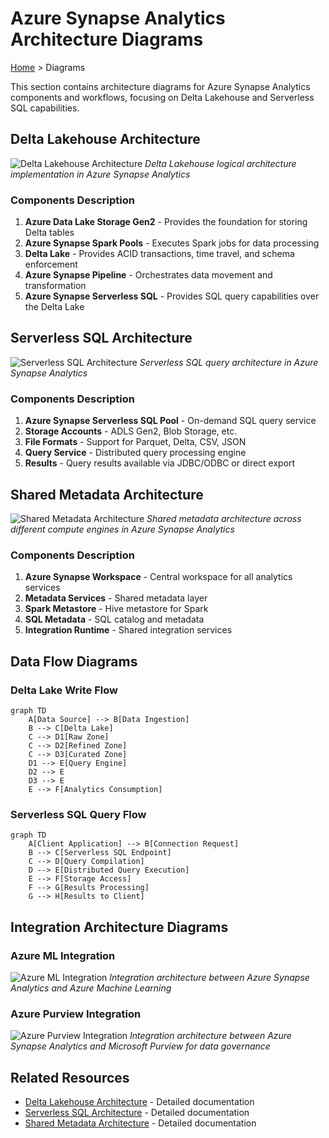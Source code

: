 # Azure Synapse Analytics Architecture Diagrams

[Home](../) > Diagrams

This section contains architecture diagrams for Azure Synapse Analytics components and workflows, focusing on Delta Lakehouse and Serverless SQL capabilities.

## Delta Lakehouse Architecture

![Delta Lakehouse Architecture](../images/delta-lakehouse-diagram.png)
*Delta Lakehouse logical architecture implementation in Azure Synapse Analytics*

### Components Description

1. __Azure Data Lake Storage Gen2__ - Provides the foundation for storing Delta tables
2. __Azure Synapse Spark Pools__ - Executes Spark jobs for data processing
3. __Delta Lake__ - Provides ACID transactions, time travel, and schema enforcement
4. __Azure Synapse Pipeline__ - Orchestrates data movement and transformation
5. __Azure Synapse Serverless SQL__ - Provides SQL query capabilities over the Delta Lake

## Serverless SQL Architecture

![Serverless SQL Architecture](../images/serverless-sql-architecture.png)
*Serverless SQL query architecture in Azure Synapse Analytics*

### Components Description

1. __Azure Synapse Serverless SQL Pool__ - On-demand SQL query service
2. __Storage Accounts__ - ADLS Gen2, Blob Storage, etc.
3. __File Formats__ - Support for Parquet, Delta, CSV, JSON
4. __Query Service__ - Distributed query processing engine
5. __Results__ - Query results available via JDBC/ODBC or direct export

## Shared Metadata Architecture

![Shared Metadata Architecture](../images/shared-metadata-architecture.png)
*Shared metadata architecture across different compute engines in Azure Synapse Analytics*

### Components Description

1. __Azure Synapse Workspace__ - Central workspace for all analytics services
2. __Metadata Services__ - Shared metadata layer
3. __Spark Metastore__ - Hive metastore for Spark
4. __SQL Metadata__ - SQL catalog and metadata
5. __Integration Runtime__ - Shared integration services

## Data Flow Diagrams

### Delta Lake Write Flow

```mermaid
graph TD
    A[Data Source] --> B[Data Ingestion]
    B --> C[Delta Lake]
    C --> D1[Raw Zone]
    C --> D2[Refined Zone]
    C --> D3[Curated Zone]
    D1 --> E[Query Engine]
    D2 --> E
    D3 --> E
    E --> F[Analytics Consumption]
```

### Serverless SQL Query Flow

```mermaid
graph TD
    A[Client Application] --> B[Connection Request]
    B --> C[Serverless SQL Endpoint]
    C --> D[Query Compilation]
    D --> E[Distributed Query Execution]
    E --> F[Storage Access]
    F --> G[Results Processing]
    G --> H[Results to Client]
```

## Integration Architecture Diagrams

### Azure ML Integration

![Azure ML Integration](../images/integration/azure-ml-synapse.png)
*Integration architecture between Azure Synapse Analytics and Azure Machine Learning*

### Azure Purview Integration

![Azure Purview Integration](../images/integration/azure-purview-synapse.png)
*Integration architecture between Azure Synapse Analytics and Microsoft Purview for data governance*

## Related Resources

- [Delta Lakehouse Architecture](../architecture/delta-lakehouse/) - Detailed documentation
- [Serverless SQL Architecture](../architecture/serverless-sql/) - Detailed documentation
- [Shared Metadata Architecture](../architecture/shared-metadata/) - Detailed documentation
